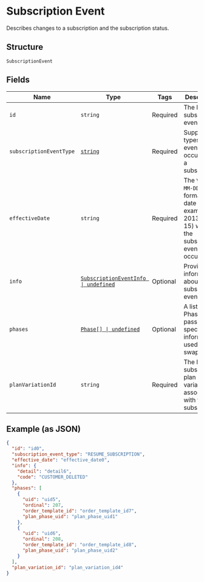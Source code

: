 
# Subscription Event

Describes changes to a subscription and the subscription status.

## Structure

`SubscriptionEvent`

## Fields

| Name | Type | Tags | Description |
|  --- | --- | --- | --- |
| `id` | `string` | Required | The ID of the subscription event. |
| `subscriptionEventType` | [`string`](../../doc/models/subscription-event-subscription-event-type.md) | Required | Supported types of an event occurred to a subscription. |
| `effectiveDate` | `string` | Required | The `YYYY-MM-DD`-formatted date (for example, 2013-01-15) when the subscription event occurred. |
| `info` | [`SubscriptionEventInfo \| undefined`](../../doc/models/subscription-event-info.md) | Optional | Provides information about the subscription event. |
| `phases` | [`Phase[] \| undefined`](../../doc/models/phase.md) | Optional | A list of Phases, to pass phase-specific information used in the swap. |
| `planVariationId` | `string` | Required | The ID of the subscription plan variation associated with the subscription. |

## Example (as JSON)

```json
{
  "id": "id0",
  "subscription_event_type": "RESUME_SUBSCRIPTION",
  "effective_date": "effective_date0",
  "info": {
    "detail": "detail6",
    "code": "CUSTOMER_DELETED"
  },
  "phases": [
    {
      "uid": "uid5",
      "ordinal": 207,
      "order_template_id": "order_template_id7",
      "plan_phase_uid": "plan_phase_uid1"
    },
    {
      "uid": "uid6",
      "ordinal": 208,
      "order_template_id": "order_template_id8",
      "plan_phase_uid": "plan_phase_uid2"
    }
  ],
  "plan_variation_id": "plan_variation_id4"
}
```

